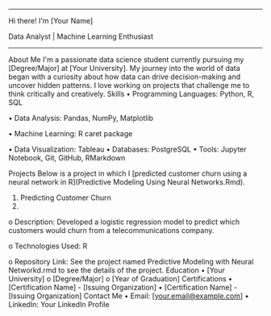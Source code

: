 
________________________________________
Hi there! 
I'm [Your Name]

Data Analyst | Machine Learning Enthusiast 
________________________________________
About Me
I'm a passionate data science student currently pursuing my [Degree/Major] at [Your University]. 
My journey into the world of data began with a curiosity about how data can drive decision-making and uncover hidden patterns. 
I love working on projects that challenge me to think critically and creatively.
Skills
•	Programming Languages: Python, R, SQL

•	Data Analysis: Pandas, NumPy, Matplotlib

•	Machine Learning: R caret package

•	Data Visualization: Tableau
•	Databases: PostgreSQL
•	Tools: Jupyter Notebook, Git, GitHub, RMarkdown

Projects
Below is a project in which I [predicted customer churn using a neural network in R](Predictive Modeling Using Neural Networks.Rmd).


1.	Predicting Customer Churn
2.	
o	Description: Developed a logistic regression model to predict which customers would churn from a telecommunications company.

o	Technologies Used: R 

o	Repository Link: See the project named Predictive Modeling with Neural Networkd.rmd to see the details of the project.
Education
•	[Your University]
o	[Degree/Major]
o	[Year of Graduation]
Certifications
•	[Certification Name] - [Issuing Organization]
•	[Certification Name] - [Issuing Organization]
Contact Me
•	Email: [your.email@example.com]
•	LinkedIn: Your LinkedIn Profile
